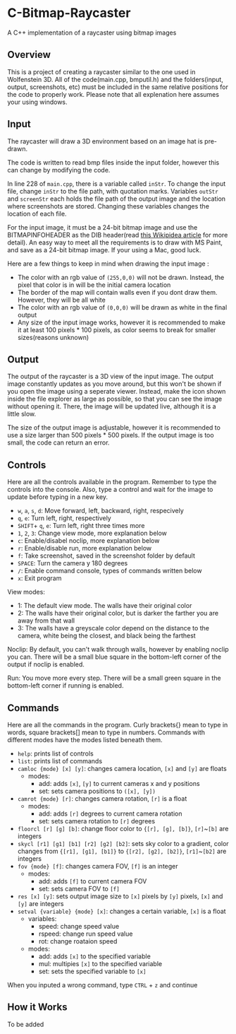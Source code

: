 # C-Bitmap-Raycaster
A C++ implementation of a raycaster using bitmap images

## Overview
This is a project of creating a raycaster similar to the one used in Wolfenstein 3D. All of the code(main.cpp, bmputil.h) and the folders(input, output, screenshots, etc) must be included in the same relative positions for the code to properly work. Please note that all explenation here assumes your using windows.

## Input
The raycaster will draw a 3D environment based on an image hat is pre-drawn.

The code is written to read bmp files inside the input folder, however this can change by modifying the code.

In line 228 of `main.cpp`, there is a variable called `inStr`. To change the input file, change `inStr` to the file path, with quotation marks. Variables `outStr` and `screenStr` each holds the file path of the output image and the location where screenshots are stored. Changing these variables changes the location of each file.

For the input image, it must be a 24-bit bitmap image and use the BITMAPINFOHEADER as the DIB header(read [this Wikipidea article](https://en.wikipedia.org/wiki/BMP_file_format#DIB_header_(bitmap_information_header)) for more detail). An easy way to meet all the requirements is to draw with MS Paint, and save as a 24-bit bitmap image. If your using a Mac, good luck.

Here are a few things to keep in mind when drawing the input image :
* The color with an rgb value of `(255,0,0)` will not be drawn. Instead, the pixel that color is in will be the initial camera location
* The border of the map will contain walls even if you dont draw them. However, they will be all white
* The color with an rgb value of `(0,0,0)` will be drawn as white in the final output
* Any size of the input image works, however it is recommended to make it at least 100 pixels * 100 pixels, as color seems to break for smaller sizes(reasons unknown)

## Output
The output of the raycaster is a 3D view of the input image. The output image constantly updates as you move around, but this won't be shown if you open the image using a seperate viewer. Instead, make the icon shown inside the file explorer as large as possible, so that you can see the image without opening it. There, the image will be updated live, although it is a little slow.

The size of the output image is adjustable, however it is recommended to use a size larger than 500 pixels * 500 pixels. If the output image is too small, the code can return an error.

## Controls
Here are all the controls available in the program. Remember to type the controls into the console. Also, type a control and wait for the image to update before typing in a new key.
* `w`, `a`, `s`, `d`: Move forward, left, backward, right, respecively
* `q`, `e`: Turn left, right, respectively
* `SHIFT`+ `q`, `e`: Turn left, right three times more
* `1`, `2`, `3`: Change view mode, more explanation below
* `c`: Enable/disabel noclip, more explanation below
* `r`: Enable/disable run, more explanation below
* `f`: Take screenshot, saved in the screenshot folder by default
* `SPACE`: Turn the camera y 180 degrees
* `/`: Enable command console, types of commands written below
* `x`: Exit program

View modes:
* 1: The default view mode. The walls have their original color
* 2: The walls have their original color, but is darker the farther you are away from that wall
* 3: The walls have a greyscale color depend on the distance to the camera, white being the closest, and black being the farthest

Noclip: By default, you can't walk through walls, however by enabling noclip you can. There will be a small blue square in the bottom-left corner of the output if noclip is enabled.

Run: You move more every step. There will be a small green square in the bottom-left corner if running is enabled.

## Commands
Here are all the commands in the program. Curly brackets{} mean to type in words, square brackets[] mean to type in numbers. Commands with different modes have the modes listed beneath them.
* `help`: prints list of controls
* `list`: prints list of commands
* `camloc {mode} [x] [y]`: changes camera location, `[x]` and `[y]` are floats
	* modes:
		* add: adds `[x]`, `[y]` to current cameras x and y positions
		* set: sets camera positions to `([x], [y])`
* `camrot {mode} [r]`: changes camera rotation, `[r]` is a float
	* modes:
		* add: adds `[r]` degrees to current camera rotation
		* set: sets camera rotation to `[r]` degrees
* `floorcl [r] [g] [b]`: change floor color to `{[r], [g], [b]}`, `[r]`~`[b]` are integers
* `skycl [r1] [g1] [b1] [r2] [g2] [b2]`: sets sky color to a gradient, color changes from `{[r1], [g1], [b1]}` to `{[r2], [g2], [b2]}`, `[r1]`~`[b2]` are integers
* `fov {mode} [f]`: changes camera FOV, `[f]` is an integer
	* modes:
		* add: adds `[f]` to current camera FOV
		* set: sets camera FOV to `[f]`
* `res [x] [y]`: sets output image size to `[x]` pixels by `[y]` pixels, `[x]` and `[y]` are integers
* `setval {variable} {mode} [x]`: changes a certain variable, `[x]` is a float
	* variables:
		* speed: change speed value
		* rspeed: change run speed value
		* rot: change roataion speed
	* modes:
		* add: adds `[x]` to the specified variable
		* mul: multipies `[x]` to the specified variable
		* set: sets the specified variable to `[x]`

When you inputed a wrong command, type `CTRL` + `z` and continue

## How it Works
To be added
